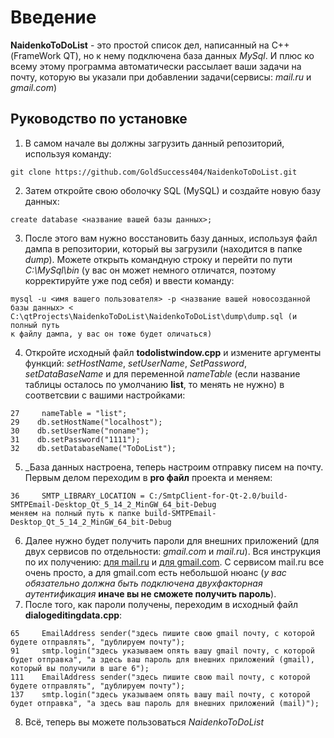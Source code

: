 # Введение
__NaidenkoToDoList__ - это простой список дел, написанный на С++ (FrameWork QT), но к нему подключена база данных _MySql_. И плюс ко всему этому программа автоматически рассылает ваши задачи на почту, которую вы указали при добавлении задачи(сервисы: _mail.ru_ и _gmail.com_)
## Руководство по установке
1) В самом начале вы должны загрузить данный репозиторий, используя команду:
~~~
git clone https://github.com/GoldSuccess404/NaidenkoToDoList.git
~~~
2) Затем откройте свою оболочку SQL (MySQL) и создайте новую базу данных:
~~~
create database <название вашей базы данных>;
~~~
3) После этого вам нужно восстановить базу данных, используя файл дампа в репозитории, который вы загрузили (находится в папке _dump_). Можете открыть командную
строку и перейти по пути _C:\MySql\bin_ (у вас он может немного отличатся, поэтому корректируйте уже под себя) и ввести команду:
~~~
mysql -u <имя вашего пользователя> -p <название вашей новосозданной базы данных> < C:\qtProjects\NaidenkoToDoList\NaidenkoToDoList\dump\dump.sql (и полный путь
к файлу дампа, у вас он тоже будет оличаться)
~~~
4) Откройте исходный файл __todolistwindow.cpp__ и измените аргументы функций: _setHostName_, _setUserName_, _SetPassword_, _setDataBaseName_ и для переменной _nameTable_
(если название таблицы осталось по умолчанию __list__, то менять не нужно) в соответсвии с вашими настройками:
~~~
27     nameTable = "list";
29    db.setHostName("localhost");
30    db.setUserName("noname");
31    db.setPassword("1111");
32    db.setDatabaseName("ToDoList");
~~~
5) _База данных настроена, теперь настроим отправку писем на почту. Первым делом переходим в __pro файл__ проекта и меняем:
~~~
36     SMTP_LIBRARY_LOCATION = C:/SmtpClient-for-Qt-2.0/build-SMTPEmail-Desktop_Qt_5_14_2_MinGW_64_bit-Debug
меняем на полный путь к папке build-SMTPEmail-Desktop_Qt_5_14_2_MinGW_64_bit-Debug
~~~
6) Далее нужно будет получить пароли для внешних приложений (для двух сервисов по отдельности: _gmail.com_ и _mail.ru_). Вся инструкция по их получению:
[для mail.ru](https://help.mail.ru/mail/security/protection/external) и [для gmail.com](https://support.google.com/mail/answer/185833?hl=ru). С сервисом mail.ru все очень просто, а для gmail.com есть небольшой нюанс (_у вас обязательно должна быть подключена двухфакторная аутентификация_ __иначе вы не сможете получить пароль__).
7) После того, как пароли получены, переходим в исходный файл __dialogeditingdata.cpp__:
~~~
65     EmailAddress sender("здесь пишите свою gmail почту, с которой будете отправлять", "дублируем почту");
91     smtp.login("здесь указываем опять вашу gmail почту, с которой будет отправка", "а здесь ваш пароль для внешних приложений (gmail), который вы получили в шаге 6");
111    EmailAddress sender("здесь пишите свою mail почту, с которой будете отправлять", "дублируем почту");
137    smtp.login("здесь указываем опять вашу mail почту, с которой будет отправка", "а здесь ваш пароль для внешних приложений (mail)");
~~~
8) Всё, теперь вы можете пользоваться _NaidenkoToDoList_


